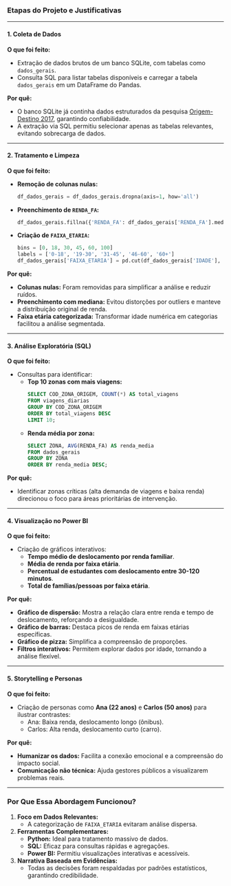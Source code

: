 ### **Etapas do Projeto e Justificativas**  

---

#### **1. Coleta de Dados**  
**O que foi feito:**  
- Extração de dados brutos de um banco SQLite, com tabelas como `dados_gerais`.  
- Consulta SQL para listar tabelas disponíveis e carregar a tabela `dados_gerais` em um DataFrame do Pandas.  

**Por quê:**  
- O banco SQLite já continha dados estruturados da pesquisa [Origem-Destino 2017](https://www.kaggle.com/datasets/sillas/pesquisa-origem-destino-2017-metr-so-paulo?resource=download), garantindo confiabilidade.  
- A extração via SQL permitiu selecionar apenas as tabelas relevantes, evitando sobrecarga de dados.  

---

#### **2. Tratamento e Limpeza**  
**O que foi feito:**  
- **Remoção de colunas nulas:**  
  ```python  
  df_dados_gerais = df_dados_gerais.dropna(axis=1, how='all')  
  ```  
- **Preenchimento de `RENDA_FA`:**  
  ```python  
  df_dados_gerais.fillna({'RENDA_FA': df_dados_gerais['RENDA_FA'].median()}, inplace=True)  
  ```  
- **Criação de `FAIXA_ETARIA`:**  
  ```python  
  bins = [0, 18, 30, 45, 60, 100]  
  labels = ['0-18', '19-30', '31-45', '46-60', '60+']  
  df_dados_gerais['FAIXA_ETARIA'] = pd.cut(df_dados_gerais['IDADE'], bins=bins, labels=labels, right=False)  
  ```  

**Por quê:**  
- **Colunas nulas:** Foram removidas para simplificar a análise e reduzir ruídos.  
- **Preenchimento com mediana:** Evitou distorções por outliers e manteve a distribuição original de renda.  
- **Faixa etária categorizada:** Transformar idade numérica em categorias facilitou a análise segmentada.  

---

#### **3. Análise Exploratória (SQL)**  
**O que foi feito:**  
- Consultas para identificar:  
  - **Top 10 zonas com mais viagens:**  
    ```sql  
    SELECT COD_ZONA_ORIGEM, COUNT(*) AS total_viagens  
    FROM viagens_diarias  
    GROUP BY COD_ZONA_ORIGEM  
    ORDER BY total_viagens DESC  
    LIMIT 10;  
    ```  
  - **Renda média por zona:**  
    ```sql  
    SELECT ZONA, AVG(RENDA_FA) AS renda_media  
    FROM dados_gerais  
    GROUP BY ZONA  
    ORDER BY renda_media DESC;  
    ```  

**Por quê:**  
- Identificar zonas críticas (alta demanda de viagens e baixa renda) direcionou o foco para áreas prioritárias de intervenção.  

---

#### **4. Visualização no Power BI**  
**O que foi feito:**  
- Criação de gráficos interativos:  
  - **Tempo médio de deslocamento por renda familiar**.  
  - **Média de renda por faixa etária**.  
  - **Percentual de estudantes com deslocamento entre 30-120 minutos**.  
  - **Total de famílias/pessoas por faixa etária**.  

**Por quê:**  
- **Gráfico de dispersão:** Mostra a relação clara entre renda e tempo de deslocamento, reforçando a desigualdade.  
- **Gráfico de barras:** Destaca picos de renda em faixas etárias específicas.  
- **Gráfico de pizza:** Simplifica a compreensão de proporções.  
- **Filtros interativos:** Permitem explorar dados por idade, tornando a análise flexível.  

---

#### **5. Storytelling e Personas**  
**O que foi feito:**  
- Criação de personas como **Ana (22 anos)** e **Carlos (50 anos)** para ilustrar contrastes:  
  - Ana: Baixa renda, deslocamento longo (ônibus).  
  - Carlos: Alta renda, deslocamento curto (carro).  

**Por quê:**  
- **Humanizar os dados:** Facilita a conexão emocional e a compreensão do impacto social.  
- **Comunicação não técnica:** Ajuda gestores públicos a visualizarem problemas reais.  

---

### **Por Que Essa Abordagem Funcionou?**  
1. **Foco em Dados Relevantes:**  
   - A categorização de `FAIXA_ETARIA` evitaram análise dispersa.  
2. **Ferramentas Complementares:**  
   - **Python:** Ideal para tratamento massivo de dados.  
   - **SQL:** Eficaz para consultas rápidas e agregações.  
   - **Power BI:** Permitiu visualizações interativas e acessíveis.  
3. **Narrativa Baseada em Evidências:**  
   - Todas as decisões foram respaldadas por padrões estatísticos, garantindo credibilidade.  